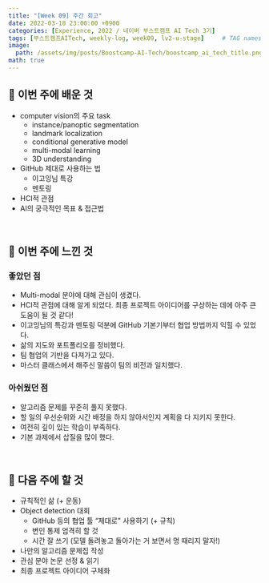 ```yaml
---
title: "[Week 09] 주간 회고"
date: 2022-03-18 23:00:00 +0900
categories: [Experience, 2022 / 네이버 부스트캠프 AI Tech 3기]
tags: [부스트캠프AITech, weekly-log, week09, lv2-u-stage]     # TAG names should always be lowercase
image: 
  path: /assets/img/posts/Boostcamp-AI-Tech/boostcamp_ai_tech_title.png
math: true
---
```

## **📖 이번 주에 배운 것**
- computer vision의 주요 task
    - instance/panoptic segmentation
    - landmark localization
    - conditional generative model
    - multi-modal learning
    - 3D understanding
- GitHub 제대로 사용하는 법
    - 이고잉님 특강
    - 멘토링
- HCI적 관점
- AI의 궁극적인 목표 & 접근법

<br>

## **🖤 이번 주에 느낀 것**
### **좋았던 점**
- Multi-modal 분야에 대해 관심이 생겼다.
- HCI적 관점에 대해 알게 되었다. 최종 프로젝트 아이디어를 구상하는 데에 아주 큰 도움이 될 것 같다!
- 이고잉님의 특강과 멘토링 덕분에 GitHub 기본기부터 협업 방법까지 익힐 수 있었다.
- 삶의 지도와 포트폴리오를 정비했다.
- 팀 협업의 기반을 다져가고 있다.
- 마스터 클래스에서 해주신 말씀이 팀의 비전과 일치했다.

### **아쉬웠던 점**
- 알고리즘 문제를 꾸준히 풀지 못했다.
- 할 일의 우선순위와 시간 배정을 하지 않아서인지 계획을 다 지키지 못한다.
- 여전히 깊이 있는 학습이 부족하다. 
- 기본 과제에서 삽질을 많이 했다.

<br>

## **🚀 다음 주에 할 것**
- 규칙적인 삶 (+ 운동)
- Object detection 대회
    - GitHub 등의 협업 툴 “제대로" 사용하기 (+ 규칙)
    - 변인 통제 엄격히 할 것
    - 시간 잘 쓰기 (모델 돌려놓고 돌아가는 거 보면서 멍 때리지 말자!)
- 나만의 알고리즘 문제집 작성
- 관심 분야 논문 선정 & 읽기
- 최종 프로젝트 아이디어 구체화